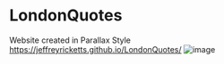 # LondonQuotes
Website created in Parallax Style
https://jeffreyricketts.github.io/LondonQuotes/
![image](https://github.com/Jeffreyricketts/LondonQuotes-Flask/assets/54014269/cb139e9e-0d88-41e0-a754-57c44fe90494)
